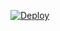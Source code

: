 [![Deploy](https://www.herokucdn.com/deploy/button.svg)](https://dashboard.heroku.com/new?template=https://github.com/elliotthebot/clone2)

